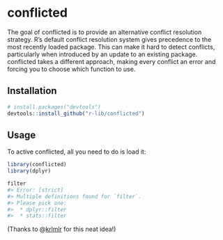 
<!-- README.md is generated from README.Rmd. Please edit that file -->

# conflicted

The goal of conflicted is to provide an alternative conflict resolution
strategy. R’s default conflict resolution system gives precedence to the
most recently loaded package. This can make it hard to detect conflicts,
particularly when introduced by an update to an existing package.
conflicted takes a different approach, making every conflict an error
and forcing you to choose which function to use.

## Installation

``` r
# install.packages("devtools")
devtools::install_github("r-lib/conflicted")
```

## Usage

To active conflicted, all you need to do is load it:

``` r
library(conflicted)
library(dplyr)

filter
#> Error: [strict]
#> Multiple definitions found for `filter`.
#> Please pick one:
#>  * dplyr::filter
#>  * stats::filter
```

(Thanks to @[krlmlr](https://github.com/krlmlr) for this neat idea\!)
